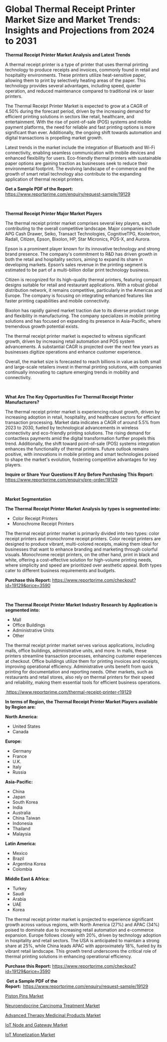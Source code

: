 <p><h1>Global Thermal Receipt Printer Market Size and Market Trends: Insights and Projections from 2024 to 2031</h1></p><p><strong>Thermal Receipt Printer Market Analysis and Latest Trends</strong></p>
<p><p>A thermal receipt printer is a type of printer that uses thermal printing technology to produce receipts and invoices, commonly found in retail and hospitality environments. These printers utilize heat-sensitive paper, allowing them to print by selectively heating areas of the paper. This technology provides several advantages, including speed, quieter operation, and reduced maintenance compared to traditional ink or laser printers.</p><p>The Thermal Receipt Printer Market is expected to grow at a CAGR of 4.50% during the forecast period, driven by the increasing demand for efficient printing solutions in sectors like retail, healthcare, and entertainment. With the rise of point-of-sale (POS) systems and mobile payment platforms, the need for reliable and fast printing options is more significant than ever. Additionally, the ongoing shift towards automation and digital transactions is propelling market growth.</p><p>Latest trends in the market include the integration of Bluetooth and Wi-Fi connectivity, enabling seamless communication with mobile devices and enhanced flexibility for users. Eco-friendly thermal printers with sustainable paper options are gaining traction as businesses seek to reduce their environmental footprint. The evolving landscape of e-commerce and the growth of smart retail technology also contribute to the expanding application of thermal receipt printers.</p></p>
<p><strong>Get a Sample PDF of the Report:&nbsp;</strong> <a href="https://www.reportprime.com/enquiry/request-sample/19129?utm_campaign=1832&utm_medium=2&utm_source=Github&utm_content=ia&utm_term=22112024&utm_id=thermal-receipt-printer">https://www.reportprime.com/enquiry/request-sample/19129</a></p>
<p>&nbsp;</p>
<p><strong>Thermal Receipt Printer Major Market Players</strong></p>
<p><p>The thermal receipt printer market comprises several key players, each contributing to the overall competitive landscape. Major companies include APG Cash Drawer, Seiko, Transact Technologies, CognitiveTPG, Koolertron, Radall, Citizen, Epson, Bixolon, HP, Star Micronics, POS-X, and Aurora. </p><p>Epson is a prominent player known for its innovative technology and strong brand presence. The company's commitment to R&D has driven growth in both the retail and hospitality sectors, aiming to expand its share in developing markets. Epson’s sales revenue in the printing segment is estimated to be part of a multi-billion dollar print technology business.</p><p>Citizen is recognized for its high-quality thermal printers, featuring compact designs suitable for retail and restaurant applications. With a robust global distribution network, it remains competitive, particularly in the Americas and Europe. The company is focusing on integrating enhanced features like faster printing capabilities and mobile connectivity.</p><p>Bixolon has rapidly gained market traction due to its diverse product range and flexibility in manufacturing. The company specializes in mobile printing solutions and has focused on expanding its presence in Asia-Pacific, where tremendous growth potential exists.</p><p>The thermal receipt printer market is expected to witness significant growth, driven by increasing retail automation and POS system advancements. A substantial CAGR is projected over the next few years as businesses digitize operations and enhance customer experience.</p><p>Overall, the market size is forecasted to reach billions in value as both small and large-scale retailers invest in thermal printing solutions, with companies continually innovating to capture emerging trends in mobility and connectivity.</p></p>
<p>&nbsp;</p>
<p><strong>What Are The Key Opportunities For Thermal Receipt Printer Manufacturers?</strong></p>
<p><p>The thermal receipt printer market is experiencing robust growth, driven by increasing adoption in retail, hospitality, and healthcare sectors for efficient transaction processing. Market data indicates a CAGR of around 5.5% from 2023 to 2030, fueled by technological advancements in wireless connectivity and eco-friendly printing solutions. The rising demand for contactless payments amid the digital transformation further propels this trend. Additionally, the shift toward point-of-sale (POS) systems integration enhances the functionality of thermal printers. Future outlook remains positive, with innovations in mobile printing and smart technologies poised to shape the market's evolution, fostering competitive advantages for key players.</p></p>
<p><strong>Inquire or Share Your Questions If Any Before Purchasing This Report:</strong> <a href="https://www.reportprime.com/enquiry/pre-order/19129?utm_campaign=1832&utm_medium=2&utm_source=Github&utm_content=ia&utm_term=22112024&utm_id=thermal-receipt-printer">https://www.reportprime.com/enquiry/pre-order/19129</a></p>
<p>&nbsp;</p>
<p><strong>Market Segmentation</strong></p>
<p><strong>The Thermal Receipt Printer Market Analysis by types is segmented into:</strong></p>
<p><ul><li>Color Receipt Printers</li><li>Monochrome Receipt Printers</li></ul></p>
<p><p>The thermal receipt printer market is primarily divided into two types: color receipt printers and monochrome receipt printers. Color receipt printers are designed to produce vibrant, multi-colored receipts, making them ideal for businesses that want to enhance branding and marketing through colorful visuals. Monochrome receipt printers, on the other hand, print in black and white, offering a cost-effective solution for high-volume printing needs, where simplicity and speed are prioritized over aesthetic appeal. Both types cater to different business requirements and budgets.</p></p>
<p><strong>Purchase this Report:&nbsp;</strong><a href="https://www.reportprime.com/checkout?id=19129&price=3590&utm_campaign=1832&utm_medium=2&utm_source=Github&utm_content=ia&utm_term=22112024&utm_id=thermal-receipt-printer">https://www.reportprime.com/checkout?id=19129&price=3590</a></p>
<p>&nbsp;</p>
<p><strong>The Thermal Receipt Printer Market Industry Research by Application is segmented into:</strong></p>
<p><ul><li>Mall</li><li>Office Buildings</li><li>Administrative Units</li><li>Other</li></ul></p>
<p><p>The thermal receipt printer market serves various applications, including malls, office buildings, administrative units, and more. In malls, these printers streamline transaction processes, enhancing customer experiences at checkout. Office buildings utilize them for printing invoices and receipts, improving operational efficiency. Administrative units benefit from quick printing for documentation and reporting needs. Other markets, such as restaurants and retail stores, also rely on thermal printers for their speed and reliability, making them essential tools for efficient business operations.</p></p>
<p><a href="https://www.reportprime.com/thermal-receipt-printer-r19129?utm_campaign=1832&utm_medium=2&utm_source=Github&utm_content=ia&utm_term=22112024&utm_id=thermal-receipt-printer">&nbsp;https://www.reportprime.com/thermal-receipt-printer-r19129</a></p>
<p><strong>In terms of Region, the Thermal Receipt Printer Market Players available by Region are:</strong></p>
<p>
    <p> <strong> North America: </strong>
        <ul>
            <li>United States</li>
            <li>Canada</li>
        </ul>
        </p> 
    <p> <strong> Europe: </strong>
        <ul>
            <li>Germany</li>
            <li>France</li>
            <li>U.K.</li>
            <li>Italy</li>
            <li>Russia</li>
        </ul>
        </p> 
    <p> <strong> Asia-Pacific: </strong>
        <ul>
            <li>China</li>
            <li>Japan</li>
            <li>South Korea</li>
            <li>India</li>
            <li>Australia</li>
            <li>China Taiwan</li>
            <li>Indonesia</li>
            <li>Thailand</li>
            <li>Malaysia</li>
        </ul>
        </p> 
    <p> <strong> Latin America: </strong>
        <ul>
            <li>Mexico</li>
            <li>Brazil</li>
            <li>Argentina Korea</li>
            <li>Colombia</li>
        </ul>
        </p> 
    <p> <strong> Middle East & Africa: </strong>
        <ul>
            <li>Turkey</li>
            <li>Saudi</li>
            <li>Arabia</li>
            <li>UAE</li>
            <li>Korea</li>
        </ul>
    </p>
    </p>
<p><p>The thermal receipt printer market is projected to experience significant growth across various regions, with North America (27%) and APAC (34%) poised to dominate due to increasing retail automation and e-commerce expansion. Europe follows closely with 20%, driven by technology adoption in hospitality and retail sectors. The USA is anticipated to maintain a strong share at 25%, while China leads APAC with approximately 18%, fueled by its vibrant retail landscape. This growth trend underscores the critical role of thermal printing solutions in enhancing operational efficiency.</p></p>
<p><strong>Purchase this Report: </strong><a href="https://www.reportprime.com/checkout?id=19129&price=3590&utm_campaign=1832&utm_medium=2&utm_source=Github&utm_content=ia&utm_term=22112024&utm_id=thermal-receipt-printer">https://www.reportprime.com/checkout?id=19129&price=3590</a></p>
<p>&nbsp;<strong>Get a Sample PDF of the Report:&nbsp;&nbsp;</strong><a href="https://www.reportprime.com/enquiry/request-sample/19129?utm_campaign=1832&utm_medium=2&utm_source=Github&utm_content=ia&utm_term=22112024&utm_id=thermal-receipt-printer">https://www.reportprime.com/enquiry/request-sample/19129</a></p>
<p><strong></strong></p>
<p><p><a href="https://github.com/AKSHATREPORTPRIME/Market-Research-Report-List-6/blob/main/piston-pins-market.md?utm_campaign=1832&utm_medium=2&utm_source=Github&utm_content=ia&utm_term=22112024&utm_id=thermal-receipt-printer">Piston Pins Market</a></p><p><a href="https://www.linkedin.com/pulse/neuroendocrine-carcinoma-treatment-market-forecasted-considering-zwswc?utm_campaign=1832&utm_medium=2&utm_source=Github&utm_content=ia&utm_term=22112024&utm_id=thermal-receipt-printer">Neuroendocrine Carcinoma Treatment Market</a></p><p><a href="https://www.linkedin.com/pulse/global-overview-advanced-therapy-medicinal-products-qzxhe?utm_campaign=1832&utm_medium=2&utm_source=Github&utm_content=ia&utm_term=22112024&utm_id=thermal-receipt-printer">Advanced Therapy Medicinal Products Market</a></p><p><a href="https://issuu.com/reportprime-2/docs/iot-node-and-gateway-market-size-20_40c3f3db14f9c8?utm_campaign=1832&utm_medium=2&utm_source=Github&utm_content=ia&utm_term=22112024&utm_id=thermal-receipt-printer">IoT Node and Gateway Market</a></p><p><a href="https://issuu.com/reportprime-2/docs/iot-monetization-market-size-2030.p_19c75e2aafc22e?utm_campaign=1832&utm_medium=2&utm_source=Github&utm_content=ia&utm_term=22112024&utm_id=thermal-receipt-printer">IoT Monetization Market</a></p></p>
